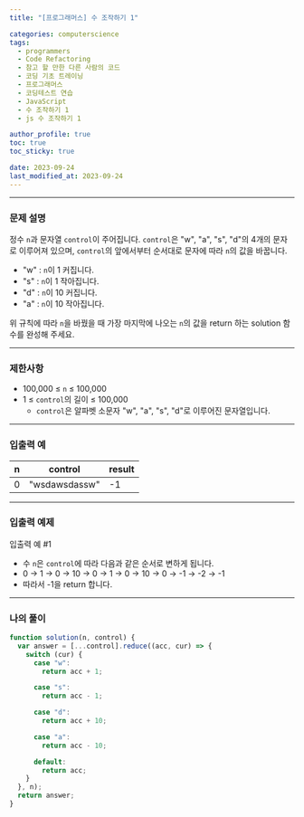 ```yaml
---
title: "[프로그래머스] 수 조작하기 1"

categories: computerscience
tags:
  - programmers
  - Code Refactoring
  - 참고 할 만한 다른 사람의 코드
  - 코딩 기초 트레이닝
  - 프로그래머스
  - 코딩테스트 연습
  - JavaScript
  - 수 조작하기 1
  - js 수 조작하기 1

author_profile: true
toc: true
toc_sticky: true

date: 2023-09-24
last_modified_at: 2023-09-24
---
```


---

### 문제 설명

정수 `n`과 문자열 `control`이 주어집니다. `control`은 "w", "a", "s", "d"의 4개의 문자로 이루어져 있으며, `control`의 앞에서부터 순서대로 문자에 따라 `n`의 값을 바꿉니다.

- "w" : `n`이 1 커집니다.
- "s" : `n`이 1 작아집니다.
- "d" : `n`이 10 커집니다.
- "a" : `n`이 10 작아집니다.

위 규칙에 따라 `n`을 바꿨을 때 가장 마지막에 나오는 `n`의 값을 return 하는 solution 함수를 완성해 주세요.

---

### 제한사항

- 100,000 ≤ `n` ≤ 100,000
- 1 ≤ `control`의 길이 ≤ 100,000
  - `control`은 알파벳 소문자 "w", "a", "s", "d"로 이루어진 문자열입니다.

---

### 입출력 예

| n   | control       | result |
| --- | ------------- | ------ |
| 0   | "wsdawsdassw" | -1     |

---

### 입출력 예제

입출력 예 #1

- 수 `n`은 `control`에 따라 다음과 같은 순서로 변하게 됩니다.
- 0 → 1 → 0 → 10 → 0 → 1 → 0 → 10 → 0 → -1 → -2 → -1
- 따라서 -1을 return 합니다.

---

### 나의 풀이

```jsx
function solution(n, control) {
  var answer = [...control].reduce((acc, cur) => {
    switch (cur) {
      case "w":
        return acc + 1;

      case "s":
        return acc - 1;

      case "d":
        return acc + 10;

      case "a":
        return acc - 10;

      default:
        return acc;
    }
  }, n);
  return answer;
}
```
